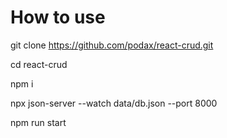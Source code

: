 # How to use

git clone https://github.com/podax/react-crud.git

cd react-crud

npm i

npx json-server --watch data/db.json --port 8000

npm run start
